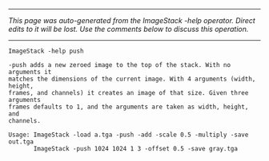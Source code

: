 
---

_This page was auto-generated from the ImageStack -help operator. Direct edits to it will be lost. Use the comments below to discuss this operation._

---

```
ImageStack -help push

-push adds a new zeroed image to the top of the stack. With no arguments it
matches the dimensions of the current image. With 4 arguments (width, height,
frames, and channels) it creates an image of that size. Given three arguments
frames defaults to 1, and the arguments are taken as width, height, and
channels.

Usage: ImageStack -load a.tga -push -add -scale 0.5 -multiply -save out.tga
       ImageStack -push 1024 1024 1 3 -offset 0.5 -save gray.tga

```